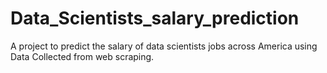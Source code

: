 # Data_Scientists_salary_prediction
A project to predict the salary of data scientists jobs across America using Data Collected from web scraping. 
